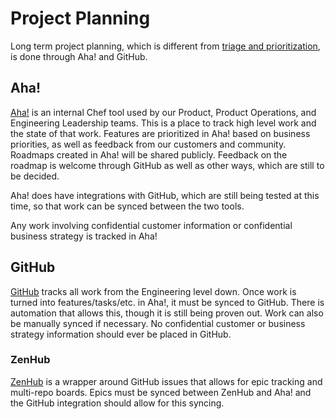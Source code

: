 # Project Planning

Long term project planning, which is different from [triage and prioritization](../../communication/triage.md), is done through Aha! and GitHub.

## Aha!

[Aha!](https://www.aha.io/) is an internal Chef tool used by our Product, Product Operations, and Engineering Leadership teams. This is a place to track high level work and the state of that work. Features are prioritized in Aha! based on business priorities, as well as feedback from our customers and community. Roadmaps created in Aha! will be shared publicly. Feedback on the roadmap is welcome through GitHub as well as other ways, which are still to be decided.

Aha! does have integrations with GitHub, which are still being tested at this time, so that work can be synced between the two tools.

Any work involving confidential customer information or confidential business strategy is tracked in Aha!

## GitHub

[GitHub](http://www.github.com) tracks all work from the Engineering level down. Once work is turned into features/tasks/etc. in Aha!, it must be synced to GitHub. There is automation that allows this, though it is still being proven out. Work can also be manually synced if necessary. No confidential customer or business strategy information should ever be placed in GitHub.

### ZenHub

[ZenHub](https://www.zenhub.com/) is a wrapper around GitHub issues that allows for epic tracking and multi-repo boards. Epics must be synced between ZenHub and Aha! and the GitHub integration should allow for this syncing.
